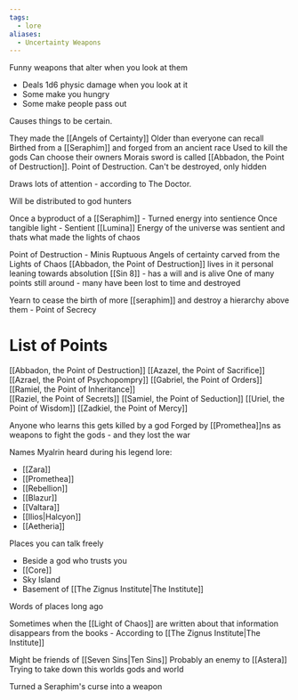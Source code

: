 ```yaml
---
tags:
  - lore
aliases:
  - Uncertainty Weapons
---
```

Funny weapons that alter when you look at them 
- Deals 1d6 physic damage when you look at it
- Some make you hungry 
- Some make people pass out

Causes things to be certain. 

They made the [[Angels of Certainty]]
Older than everyone can recall
Birthed from a [[Seraphim]] and forged from an ancient race
Used to kill the gods
Can choose their owners
Morais sword is called [[Abbadon, the Point of Destruction]]. Point of Destruction. 
Can't be destroyed, only hidden

Draws lots of attention - according to The Doctor. 

Will be distributed to god hunters

Once a byproduct of a [[Seraphim]] - Turned energy into sentience
Once tangible light - Sentient [[Lumina]] 
Energy of the universe was sentient and thats what made the lights of chaos



Point of Destruction - Minis Ruptuous
Angels of certainty carved from the Lights of Chaos
[[Abbadon, the Point of Destruction]] lives in it personal leaning towards absolution [[Sin 8]] - has a will and is alive 
One of many points still around - many have been lost to time and destroyed

Yearn to cease the birth of more [[seraphim]] and destroy a hierarchy above them - Point of Secrecy
# List of Points 
[[Abbadon, the Point of Destruction]]
[[Azazel, the Point of Sacrifice]]  
[[Azrael, the Point of Psychopompry]]
[[Gabriel, the Point of Orders]]
[[Ramiel, the Point of Inheritance]]  
[[Raziel, the Point of Secrets]]
[[Samiel, the Point of Seduction]]
[[Uriel, the Point of Wisdom]]
[[Zadkiel, the Point of Mercy]]

Anyone who learns this gets killed by a god
Forged by [[Promethea]]ns as weapons to fight the gods - and they lost the war

Names Myalrin heard during his legend lore: 
- [[Zara]]
- [[Promethea]]
- [[Rebellion]]
- [[Blazur]]
- [[Valtara]]
- [[Ilios|Halcyon]]
- [[Aetheria]]

Places you can talk freely 
- Beside a god who trusts you
- [[Core]]
- Sky Island
- Basement of [[The Zignus Institute|The Institute]]

Words of places long ago

Sometimes when the [[Light of Chaos]] are written about that information disappears from the books - According to [[The Zignus Institute|The Institute]]

Might be friends of [[Seven Sins|Ten Sins]]
Probably an enemy to [[Astera]]
Trying to take down this worlds gods and world

Turned a Seraphim's curse into a weapon

